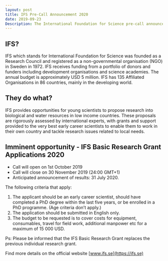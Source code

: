 ```yaml
---
layout: post
title: IFS Pre-Call Announcement 2020
date: 2019-09-23
Description: The International Foundation for Science pre-call announcement for the basic research grant applications 2020. 
---
```


## IFS?
IFS which stands for International Foundation for Science was founded as a Research Council and registered as a non-governmental organisation (NGO) in Sweden in 1972. IFS receives funding from a portfolio of donors and funders including development organisations and science academies. The annual budget is approximately USD 5 million. IFS has 135 Affiliated Organisations in 86 countries, mainly in the developing world.
 
## They do what?
IFS provides opportunities for young scientists to propose research into biological and water resources in low income countries. These proposals are rigorously assessed by international experts, with grants and support provided to the very best early career scientists to enable them to work in their own country and tackle research issues related to local needs.

## Imminent opportunity - IFS Basic Research Grant Applications 2020

- Call will open on 1st October 2019
- Call will close on 30 November 2019 (24:00 GMT+1)
- Anticipated announcement of results: 31 July 2020.

The following criteria that apply:

1) The applicant should be an early career scientist, should have completed a PhD
degree within the last five years, or be enrolled in a PhD programme.
(Age criteria don’t apply.)
2) The application should be submitted in English only.
3) The budget to be requested is to cover costs for equipment, consumables, travel
for field work, additional manpower etc for a maximum of 15 000 USD. 


Ps: Please be informed that the IFS Basic Research Grant replaces the previous individual
research grant.

Find more details on the official website [www.ifs.se](https://ifs.se)

